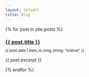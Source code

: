 ```yaml
---
layout: default
title: Blog
---
```


<div class="posts">
  {% for post in site.posts %}
    <div class="post_info">
      <h3 style="margin-bottom: 10px"><a href="{{ post.url }}">{{ post.title }}</a></h3>
      <small>{{ post.date | date_to_long_string: "ordinal" }}</small>
      <p>{{ post.excerpt }}</p>
    </div>
  {% endfor %}
</div>
